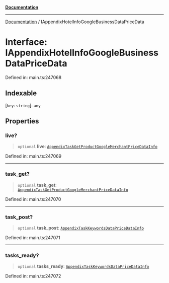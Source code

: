 [**Documentation**](../README.md)

***

[Documentation](../README.md) / IAppendixHotelInfoGoogleBusinessDataPriceData

# Interface: IAppendixHotelInfoGoogleBusinessDataPriceData

Defined in: main.ts:247068

## Indexable

\[`key`: `string`\]: `any`

## Properties

### live?

> `optional` **live**: [`AppendixTaskGetProductGoogleMerchantPriceDataInfo`](../classes/AppendixTaskGetProductGoogleMerchantPriceDataInfo.md)

Defined in: main.ts:247069

***

### task\_get?

> `optional` **task\_get**: [`AppendixTaskGetProductGoogleMerchantPriceDataInfo`](../classes/AppendixTaskGetProductGoogleMerchantPriceDataInfo.md)

Defined in: main.ts:247070

***

### task\_post?

> `optional` **task\_post**: [`AppendixTaskKeywordsDataPriceDataInfo`](../classes/AppendixTaskKeywordsDataPriceDataInfo.md)

Defined in: main.ts:247071

***

### tasks\_ready?

> `optional` **tasks\_ready**: [`AppendixTaskKeywordsDataPriceDataInfo`](../classes/AppendixTaskKeywordsDataPriceDataInfo.md)

Defined in: main.ts:247072
